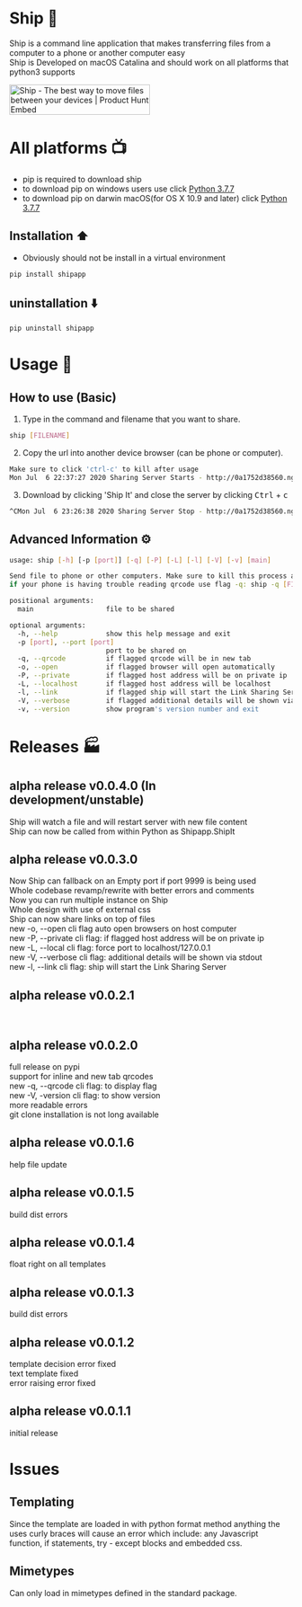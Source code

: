 # Ship 🚢

Ship is a command line application that makes transferring files from a computer to a phone or another computer easy <br>
Ship is Developed on macOS Catalina and should work on all platforms that python3 supports

<a href="https://www.producthunt.com/posts/ship-9?utm_source=badge-featured&utm_medium=badge&utm_souce=badge-ship-9" target="_blank"><img src="https://api.producthunt.com/widgets/embed-image/v1/featured.svg?post_id=206345&theme=light" alt="Ship - The best way to move files between your devices | Product Hunt Embed" style="width: 250px; height: 54px;" width="250px" height="54px" /></a>

# All platforms 📺
* pip is required to download ship
* to download pip on windows users use click [Python 3.7.7](https://www.python.org/ftp/python/3.7.7/python-3.7.7-amd64-webinstall.exe)
* to download pip on darwin macOS(for OS X 10.9 and later) click [Python 3.7.7](https://www.python.org/ftp/python/3.7.7/python-3.7.7-macosx10.9.pkg)

## Installation ⬆️ 
* Obviously should not be install in a virtual environment
```bash
pip install shipapp
```

## uninstallation ⬇️
```bash
pip uninstall shipapp
```

# Usage 💯

## How to use (Basic)
1. Type in the command and filename that you want to share.
```bash 
ship [FILENAME]
```

2. Copy the url into another device browser (can be phone or computer).
```bash
Make sure to click 'ctrl-c' to kill after usage
Mon Jul  6 22:37:27 2020 Sharing Server Starts - http://0a1752d38560.ngrok.io
```

3. Download by clicking 'Ship It' and close the server by clicking <kbd>Ctrl</kbd> + <kbd>c</kbd>
```bash
^CMon Jul  6 23:26:38 2020 Sharing Server Stop - http://0a1752d38560.ngrok.io
```

## Advanced Information ⚙️
```bash 
usage: ship [-h] [-p [port]] [-q] [-P] [-L] [-l] [-V] [-v] [main]

Send file to phone or other computers. Make sure to kill this process after completetion
if your phone is having trouble reading qrcode use flag -q: ship -q [FILENAME]

positional arguments:
  main                  file to be shared

optional arguments:
  -h, --help            show this help message and exit
  -p [port], --port [port]
                        port to be shared on
  -q, --qrcode          if flagged qrcode will be in new tab
  -o, --open            if flagged browser will open automatically
  -P, --private         if flagged host address will be on private ip
  -L, --localhost       if flagged host address will be localhost
  -l, --link            if flagged ship will start the Link Sharing Server
  -V, --verbose         if flagged additional details will be shown via stdout
  -v, --version         show program's version number and exit
```

# Releases 🏭

## alpha release v0.0.4.0 (In development/unstable)
Ship will watch a file and will restart server with new file content<br>
Ship can now be called from within Python as Shipapp.ShipIt<br>

## alpha release v0.0.3.0
Now Ship can fallback on an Empty port if port 9999 is being used <br>
Whole codebase revamp/rewrite with better errors and comments<br>
Now you can run multiple instance on Ship<br>
Whole design with use of external css<br>
Ship can now share links on top of files<br>
new -o, --open cli flag auto open browsers on host computer <br>
new -P, --private cli flag: if flagged host address will be on private ip<br>
new -L, --local cli flag: force port to localhost/127.0.0.1<br>
new -V, --verbose cli flag: additional details will be shown via stdout<br>
new -l, --link cli flag: ship will start the Link Sharing Server<br>

## alpha release v0.0.2.1
<br>

## alpha release v0.0.2.0
full release on pypi <br>
support for inline and new tab qrcodes <br>
new -q, --qrcode cli flag: to display flag <br>
new -V, -version cli flag: to show version <br>
more readable errors <br>
git clone installation is not long available <br>

## alpha release v0.0.1.6
help file update <br>

## alpha release v0.0.1.5
build dist errors <br>

## alpha release v0.0.1.4
float right on all templates <br>

## alpha release v0.0.1.3
build dist errors <br>

## alpha release v0.0.1.2
template decision error fixed <br>
text template fixed <br>
error raising error fixed <br>

## alpha release v0.0.1.1
initial release

# Issues
## Templating
Since the template are loaded in with python format method anything the uses curly braces will cause an error which include: any Javascript function, if statements, try - except blocks and embedded css.

## Mimetypes 
Can only load in mimetypes defined in the standard package.